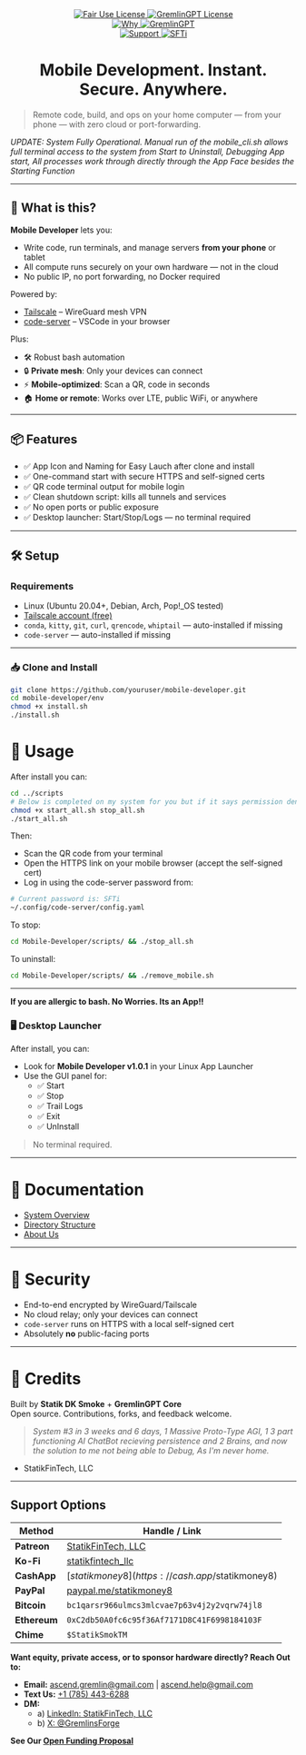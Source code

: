<link rel="stylesheet" type="text/css" href="docs/custom.css">
<div align="center">
  <a
href="https://github.com/statikfintechllc/Mobile-Developer/blob/master/LICENSE">
    <img src="https://img.shields.io/badge/Mobile-black?style=for-the-badge&logo=dragon&logoColor=gold" alt="Fair Use License"/>
  </a>
  <a href="https://github.com/statikfintechllc/Mobile-Developer/blob/master/LICENSE">
    <img src="https://img.shields.io/badge/Developer%20v.1.0.1-darkred?style=for-the-badge&logo=dragon&logoColor=gold" alt="GremlinGPT License"/>
  </a>
</div>

<div align="center">
  <a
href="https://github.com/statikfintechllc/AscendAI/blob/master/About Us/WHY_GREMLINGPT.md">
    <img src="https://img.shields.io/badge/Why-black?style=for-the-badge&logo=dragon&logoColor=gold" alt="Why"/>
  </a>
  <a href="https://github.com/statikfintechllc/AscendAI/blob/master/About Us/WHY_GREMLINGPT.md">
    <img src="https://img.shields.io/badge/GremlinGPT-darkred?style=for-the-badge&logo=dragon&logoColor=gold" alt="GremlinGPT"/>
  </a>
</div>

  <div align="center">
  <a href="https://ko-fi.com/statikfintech_llc">
    <img src="https://img.shields.io/badge/Support-black?style=for-the-badge&logo=dragon&logoColor=gold" alt="Support"/>
  </a>
  <a href="https://patreon.com/StatikFinTech_LLC?utm_medium=unknown&utm_source=join_link&utm_campaign=creatorshare_creator&utm_content=copyLink">
    <img src="https://img.shields.io/badge/SFTi-darkred?style=for-the-badge&logo=dragon&logoColor=gold" alt="SFTi"/>
  </a>

# Mobile Development. Instant. Secure. Anywhere.

</div>

> Remote code, build, and ops on your home computer — from your phone — with zero cloud or port-forwarding.

*UPDATE: System Fully Operational. Manual run of the mobile_cli.sh allows full terminal access to the system from Start to Uninstall, Debugging App start, All processes work through directly through the App Face besides the Starting Function*

---

## 🚀 What is this?

**Mobile Developer** lets you:
- Write code, run terminals, and manage servers **from your phone** or tablet
- All compute runs securely on your own hardware — not in the cloud
- No public IP, no port forwarding, no Docker required

Powered by:
- [Tailscale](https://tailscale.com/) – WireGuard mesh VPN
- [code-server](https://github.com/coder/code-server) – VSCode in your browser

Plus:
- 🛠️ Robust bash automation
- 🔒 **Private mesh**: Only your devices can connect
- ⚡ **Mobile-optimized**: Scan a QR, code in seconds
- 🏠 **Home or remote**: Works over LTE, public WiFi, or anywhere

---

## 📦 Features

- ✅ App Icon and Naming for Easy Lauch after clone and install
- ✅ One-command start with secure HTTPS and self-signed certs
- ✅ QR code terminal output for mobile login
- ✅ Clean shutdown script: kills all tunnels and services
- ✅ No open ports or public exposure
- ✅ Desktop launcher: Start/Stop/Logs — no terminal required

---

## 🛠️ Setup

### Requirements

- Linux (Ubuntu 20.04+, Debian, Arch, Pop!\_OS tested)
- [Tailscale account (free)](https://tailscale.com/)
- `conda`, `kitty`, `git`, `curl`, `qrencode`, `whiptail` — auto-installed if missing
- `code-server` — auto-installed if missing

---

### 📥 Clone and Install

```bash
git clone https://github.com/youruser/mobile-developer.git
cd mobile-developer/env
chmod +x install.sh
./install.sh
```

# 📂 Usage

After install you can:

```bash
cd ../scripts
# Below is completed on my system for you but if it says permission denied, This is there.
chmod +x start_all.sh stop_all.sh
./start_all.sh
```

Then:

- Scan the QR code from your terminal  
- Open the HTTPS link on your mobile browser (accept the self-signed cert)  
- Log in using the code-server password from:

```bash
# Current password is: SFTi
~/.config/code-server/config.yaml
```

To stop:

```bash
cd Mobile-Developer/scripts/ && ./stop_all.sh
```

To uninstall:

```bash
cd Mobile-Developer/scripts/ && ./remove_mobile.sh
```

---

**If you are allergic to bash. No Worries. Its an App!!**

### 🖥️ Desktop Launcher

After install, you can:

- Look for **Mobile Developer v1.0.1** in your Linux App Launcher  
- Use the GUI panel for:  
  - ✅ Start  
  - ✅ Stop
  - ✅ Trail Logs  
  - ✅ Exit
  - ✅ UnInstall

> No terminal required.

---

# 📖 Documentation

- [System Overview](https://github.com/statikfintechllc/Mobile-Developer/blob/master/docs/SYSTEM_OVERVIEW.md)
- [Directory Structure](https://github.com/statikfintechllc/Mobile-Developer/blob/master/docs/STRUCTURE.md)
- [About Us](https://github.com/statikfintechllc/Mobile-Developer/blob/master/About%20Us/)

---

# 🔐 Security

- End-to-end encrypted by WireGuard/Tailscale  
- No cloud relay; only your devices can connect  
- `code-server` runs on HTTPS with a local self-signed cert  
- Absolutely **no** public-facing ports

---

# 🙌 Credits

Built by **Statik DK Smoke** + **GremlinGPT Core**  
Open source. Contributions, forks, and feedback welcome.

> *System #3 in 3 weeks and 6 days, 1 Massive Proto-Type AGI, 1 3 part functioning AI ChatBot recieving persistence and 2 Brains, and now the solution to me not being able to Debug, As I'm never home.*
- StatikFinTech, LLC

---

## Support Options

| Method        | Handle / Link |
|---------------|---------------|
| **Patreon**   | [StatikFinTech, LLC](https://patreon.com/StatikFinTech_LLC?utm_medium=unknown&utm_source=join_link&utm_campaign=creatorshare_creator&utm_content=copyLink) |
| **Ko-Fi**     | [statikfintech_llc](https://ko-fi.com/statikfintech_llc) |
| **CashApp**   | [$statikmoney8](https://cash.app/$statikmoney8) |
| **PayPal**    | [paypal.me/statikmoney8](https://paypal.me/statikmoney8) |
| **Bitcoin**   | `bc1qarsr966ulmcs3mlcvae7p63v4j2y2vqrw74jl8` |
| **Ethereum**  | `0xC2db50A0fc6c95f36Af7171D8C41F6998184103F` |
| **Chime**     | `$StatikSmokTM` |

**Want equity, private access, or to sponsor hardware directly? Reach Out to:**
- **Email:** [ascend.gremlin@gmail.com](mailto:ascend.gremlin@gmail.com) | [ascend.help@gmail.com](mailto:ascend.help@gmail.com)
- **Text Us:** [+1 (785) 443-6288](sms:+17854436288)  
- **DM:**  
  - a) [LinkedIn: StatikFinTech, LLC](https://www.linkedin.com/in/statikfintech-llc-780804368/)
  - b) [X: @GremlinsForge](https://twitter.com/GremlinsForge)  

**See Our [Open Funding Proposal](https://github.com/statikfintechllc/Mobile-Developer/blob/master/docs/OPEN_FUNDING_PROPOSAL.md)**
